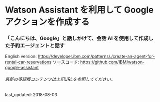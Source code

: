 # Watson Assistant を利用して Google アクションを作成する

### 「こんにちは、Google」と話しかけて、会話 AI を使用して作成した予約エージェントと話す

English version: https://developer.ibm.com/patterns/./create-an-agent-for-rental-car-reservations
  ソースコード: https://github.com/IBM/watson-google-assistant

###### 最新の英語版コンテンツは上記URLを参照してください。
last_updated: 2018-08-03

 
<!--
This article is part of the [Watson Assistant learning path](https://developer.ibm.com/series/learning-path-watson-assistant/). See the [Watson Assistant](https://www.ibm.com/cloud/watson-assistant/) page for more information on features and getting started.

| Level | Topic | Type |
